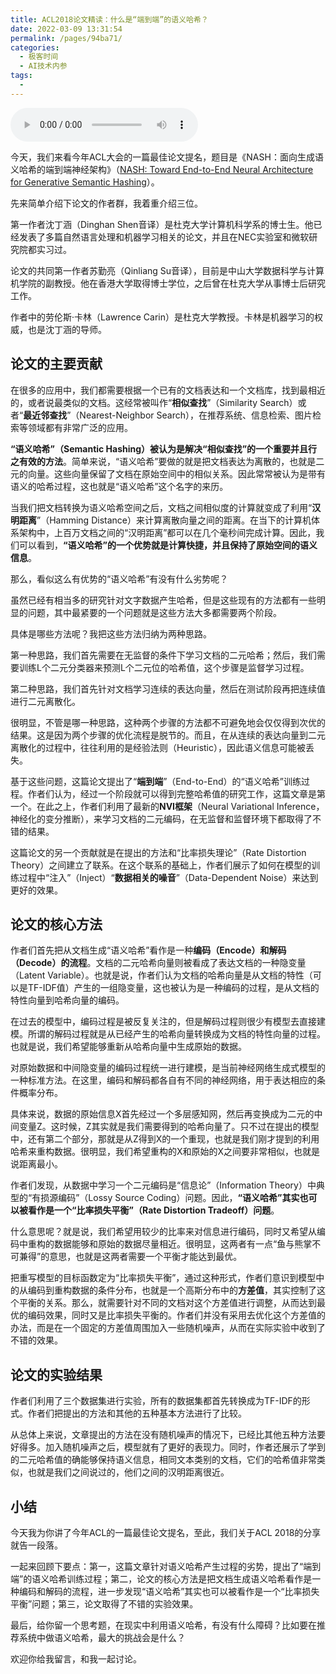 ```yaml
---
title: ACL2018论文精读：什么是“端到端”的语义哈希？
date: 2022-03-09 13:31:54
permalink: /pages/94ba71/
categories:
  - 极客时间
  - AI技术内参
tags:
  - 
---
```

<audio title="030.ACL2018论文精读：什么是“端到端”的语义哈希？" src="https://static001.geekbang.org/resource/audio/6f/93/6f13c827752aeadead7b12a61299fe93.mp3" controls="controls"></audio> 
<p>今天，我们来看今年ACL大会的一篇最佳论文提名，题目是《NASH：面向生成语义哈希的端到端神经架构》（<a href="http://people.ee.duke.edu/~lcarin/acl2018_hashing.pdf">NASH: Toward End-to-End Neural Architecture for Generative Semantic Hashing</a>）。</p><p>先来简单介绍下论文的作者群，我着重介绍三位。</p><p>第一作者沈丁涵（Dinghan Shen音译）是杜克大学计算机科学系的博士生。他已经发表了多篇自然语言处理和机器学习相关的论文，并且在NEC实验室和微软研究院都实习过。</p><p>论文的共同第一作者苏勤亮（Qinliang Su音译），目前是中山大学数据科学与计算机学院的副教授。他在香港大学取得博士学位，之后曾在杜克大学从事博士后研究工作。</p><p>作者中的劳伦斯·卡林（Lawrence Carin）是杜克大学教授。卡林是机器学习的权威，也是沈丁涵的导师。</p><h2>论文的主要贡献</h2><p>在很多的应用中，我们都需要根据一个已有的文档表达和一个文档库，找到最相近的，或者说最类似的文档。这经常被叫作“<strong>相似查找</strong>”（Similarity Search）或者“<strong>最近邻查找</strong>”（Nearest-Neighbor Search），在推荐系统、信息检索、图片检索等领域都有非常广泛的应用。</p><!-- [[[read_end]]] --><p><strong>“语义哈希”（Semantic Hashing）被认为是解决“相似查找”的一个重要并且行之有效的方法</strong>。简单来说，“语义哈希”要做的就是把文档表达为离散的，也就是二元的向量。这些向量保留了文档在原始空间中的相似关系。因此常常被认为是带有语义的哈希过程，这也就是“语义哈希”这个名字的来历。</p><p>当我们把文档转换为语义哈希空间之后，文档之间相似度的计算就变成了利用“<strong>汉明距离</strong>”（Hamming Distance）来计算离散向量之间的距离。在当下的计算机体系架构中，上百万文档之间的“汉明距离”都可以在几个毫秒间完成计算。因此，我们可以看到，<strong>“语义哈希”的一个优势就是计算快捷，并且保持了原始空间的语义信息</strong>。</p><p>那么，看似这么有优势的“语义哈希”有没有什么劣势呢？</p><p>虽然已经有相当多的研究针对文字数据产生哈希，但是这些现有的方法都有一些明显的问题，其中最紧要的一个问题就是这些方法大多都需要两个阶段。</p><p>具体是哪些方法呢？我把这些方法归纳为两种思路。</p><p>第一种思路，我们首先需要在无监督的条件下学习文档的二元哈希；然后，我们需要训练L个二元分类器来预测L个二元位的哈希值，这个步骤是监督学习过程。</p><p>第二种思路，我们首先针对文档学习连续的表达向量，然后在测试阶段再把连续值进行二元离散化。</p><p>很明显，不管是哪一种思路，这种两个步骤的方法都不可避免地会仅仅得到次优的结果。这是因为两个步骤的优化流程是脱节的。而且，在从连续的表达向量到二元离散化的过程中，往往利用的是经验法则（Heuristic），因此语义信息可能被丢失。</p><p>基于这些问题，这篇论文提出了“<strong>端到端</strong>”（End-to-End）的“语义哈希”训练过程。作者们认为，经过一个阶段就可以得到完整哈希值的研究工作，这篇文章是第一个。在此之上，作者们利用了最新的<strong>NVI框架</strong>（Neural Variational Inference，神经化的变分推断），来学习文档的二元编码，在无监督和监督环境下都取得了不错的结果。</p><p>这篇论文的另一个贡献就是在提出的方法和“比率损失理论”（Rate Distortion Theory）之间建立了联系。在这个联系的基础上，作者们展示了如何在模型的训练过程中“注入”（Inject）“<strong>数据相关的噪音</strong>”（Data-Dependent Noise）来达到更好的效果。</p><h2>论文的核心方法</h2><p>作者们首先把从文档生成“语义哈希”看作是一种<strong>编码（Encode）和解码（Decode）的流程</strong>。文档的二元哈希向量则被看成了表达文档的一种隐变量（Latent Variable）。也就是说，作者们认为文档的哈希向量是从文档的特性（可以是TF-IDF值）产生的一组隐变量，这也被认为是一种编码的过程，是从文档的特性向量到哈希向量的编码。</p><p>在过去的模型中，编码过程是被反复关注的，但是解码过程则很少有模型去直接建模。所谓的解码过程就是从已经产生的哈希向量转换成为文档的特性向量的过程。也就是说，我们希望能够重新从哈希向量中生成原始的数据。</p><p>对原始数据和中间隐变量的编码过程统一进行建模，是当前神经网络生成式模型的一种标准方法。在这里，编码和解码都各自有不同的神经网络，用于表达相应的条件概率分布。</p><p>具体来说，数据的原始信息X首先经过一个多层感知网，然后再变换成为二元的中间变量Z。这时候，Z其实就是我们需要得到的哈希向量了。只不过在提出的模型中，还有第二个部分，那就是从Z得到X的一个重现，也就是我们刚才提到的利用哈希来重构数据。很明显，我们希望重构的X和原始的X之间要非常相似，也就是说距离最小。</p><p>作者们发现，从数据中学习一个二元编码是“信息论”（Information Theory）中典型的“有损源编码”（Lossy Source Coding）问题。因此，<strong>“语义哈希”其实也可以被看作是一个“比率损失平衡”（Rate Distortion Tradeoff）问题</strong>。</p><p>什么意思呢？就是说，我们希望用较少的比率来对信息进行编码，同时又希望从编码中重构的数据能够和原始的数据尽量相近。很明显，这两者有一点“鱼与熊掌不可兼得”的意思，也就是这两者需要一个平衡才能达到最优。</p><p>把重写模型的目标函数定为“比率损失平衡”，通过这种形式，作者们意识到模型中的从编码到重构数据的条件分布，也就是一个高斯分布中的<strong>方差值</strong>，其实控制了这个平衡的关系。那么，就需要针对不同的文档对这个方差值进行调整，从而达到最优的编码效果，同时又是比率损失平衡的。作者们并没有采用去优化这个方差值的办法，而是在一个固定的方差值周围加入一些随机噪声，从而在实际实验中收到了不错的效果。</p><h2>论文的实验结果</h2><p>作者们利用了三个数据集进行实验，所有的数据集都首先转换成为TF-IDF的形式。作者们把提出的方法和其他的五种基本方法进行了比较。</p><p>从总体上来说，文章提出的方法在没有随机噪声的情况下，已经比其他五种方法要好得多。加入随机噪声之后，模型就有了更好的表现力。同时，作者还展示了学到的二元哈希值的确能够保持语义信息，相同文本类别的文档，它们的哈希值非常类似，也就是我们之间说过的，他们之间的汉明距离很近。</p><h2>小结</h2><p>今天我为你讲了今年ACL的一篇最佳论文提名，至此，我们关于ACL 2018的分享就告一段落。</p><p>一起来回顾下要点：第一，这篇文章针对语义哈希产生过程的劣势，提出了“端到端”的语义哈希训练过程；第二，论文的核心方法是把文档生成语义哈希看作是一种编码和解码的流程，进一步发现“语义哈希”其实也可以被看作是一个“比率损失平衡”问题；第三，论文取得了不错的实验效果。</p><p>最后，给你留一个思考题，在现实中利用语义哈希，有没有什么障碍？比如要在推荐系统中做语义哈希，最大的挑战会是什么？</p><p>欢迎你给我留言，和我一起讨论。</p><p></p>